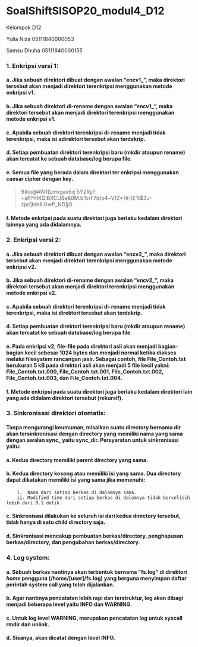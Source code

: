 # SoalShiftSISOP20_modul4_D12


Kelompok D12

Yulia Niza    05111840000053

Samsu Dhuha   05111840000155



### 1.	Enkripsi versi 1:
#### a.	Jika sebuah direktori dibuat dengan awalan “encv1_”, maka direktori tersebut akan menjadi direktori terenkripsi menggunakan metode enkripsi v1.
#### b.	Jika sebuah direktori di-rename dengan awalan “encv1_”, maka direktori tersebut akan menjadi direktori terenkripsi menggunakan metode enkripsi v1.
#### c.	Apabila sebuah direktori terenkripsi di-rename menjadi tidak terenkripsi, maka isi adirektori tersebut akan terdekrip.
#### d.	Setiap pembuatan direktori terenkripsi baru (mkdir ataupun rename) akan tercatat ke sebuah database/log berupa file.
#### e.	Semua file yang berada dalam direktori ter enkripsi menggunakan caesar cipher dengan key.
<blockquote> 9(ku@AW1[Lmvgax6q`5Y2Ry?+sF!^HKQiBXCUSe&0M.b%rI'7d)o4~VfZ*{#:}ETt$3J-zpc]lnh8,GwP_ND|jO </blockquote>

#### f.	Metode enkripsi pada suatu direktori juga berlaku kedalam direktori lainnya yang ada didalamnya.


### 2.	Enkripsi versi 2:
#### a.	Jika sebuah direktori dibuat dengan awalan “encv2_”, maka direktori tersebut akan menjadi direktori terenkripsi menggunakan metode enkripsi v2.
#### b.	Jika sebuah direktori di-rename dengan awalan “encv2_”, maka direktori tersebut akan menjadi direktori terenkripsi menggunakan metode enkripsi v2.
#### c.	Apabila sebuah direktori terenkripsi di-rename menjadi tidak terenkripsi, maka isi direktori tersebut akan terdekrip.
#### d.	Setiap pembuatan direktori terenkripsi baru (mkdir ataupun rename) akan tercatat ke sebuah database/log berupa file.
#### e.	Pada enkripsi v2, file-file pada direktori asli akan menjadi bagian-bagian kecil sebesar 1024 bytes dan menjadi normal ketika diakses melalui filesystem rancangan jasir. Sebagai contoh, file File_Contoh.txt berukuran 5 kB pada direktori asli akan menjadi 5 file kecil yakni: File_Contoh.txt.000, File_Contoh.txt.001, File_Contoh.txt.002, File_Contoh.txt.003, dan File_Contoh.txt.004.
#### f.	Metode enkripsi pada suatu direktori juga berlaku kedalam direktori lain yang ada didalam direktori tersebut (rekursif).


### 3.	Sinkronisasi direktori otomatis:

#### Tanpa mengurangi keumuman, misalkan suatu directory bernama dir akan tersinkronisasi dengan directory yang memiliki nama yang sama dengan awalan sync_ yaitu sync_dir. Persyaratan untuk sinkronisasi yaitu:
#### a.	Kedua directory memiliki parent directory yang sama.
#### b.	Kedua directory kosong atau memiliki isi yang sama. Dua directory dapat dikatakan memiliki isi yang sama jika memenuhi:
        i.	Nama dari setiap berkas di dalamnya sama.
        ii.	Modified time dari setiap berkas di dalamnya tidak berselisih lebih dari 0.1 detik.
#### c.	Sinkronisasi dilakukan ke seluruh isi dari kedua directory tersebut, tidak hanya di satu child directory saja.
#### d.	Sinkronisasi mencakup pembuatan berkas/directory, penghapusan berkas/directory, dan pengubahan berkas/directory.



### 4.	Log system:

#### a.	Sebuah berkas nantinya akan terbentuk bernama "fs.log" di direktori *home* pengguna (/home/[user]/fs.log) yang berguna menyimpan daftar perintah system call yang telah dijalankan.
#### b.	Agar nantinya pencatatan lebih rapi dan terstruktur, log akan dibagi menjadi beberapa level yaitu INFO dan WARNING.
#### c.	Untuk log level WARNING, merupakan pencatatan log untuk syscall rmdir dan unlink.
#### d.	Sisanya, akan dicatat dengan level INFO.

